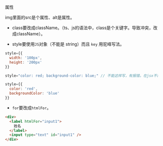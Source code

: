属性

img里面的src是个属性、alt是属性。

- class要改成className。（ts、js的语法中，class是个关键字。导致冲突，改成className）。

- style要使用`JS`对象（不能是 string）而且 `key` 用驼峰写法。

```js
style={{
  width: '100px',
  height: '200px'
}}

style="color: red; background-color: blue;" // 不能这样写，有报错。在jsx不能这么写。要写成对象的形式。

style={{
  color: 'red',
  backgroundColor: 'blue'
}}
```

- `for`要改成`htmlFor`。

```html
<div>
  <label htmlFor="input1">
    姓名
  </label>
  <input type="text" id="input1" />
</div>
```